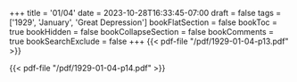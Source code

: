 +++
title = '01/04'
date = 2023-10-28T16:33:45-07:00
draft = false
tags = ['1929', 'January', 'Great Depression']
bookFlatSection = false
bookToc = true
bookHidden = false
bookCollapseSection = false
bookComments = true
bookSearchExclude = false
+++
{{< pdf-file "/pdf/1929-01-04-p13.pdf" >}}

{{< pdf-file "/pdf/1929-01-04-p14.pdf" >}}